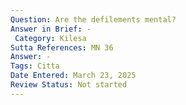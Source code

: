```yaml
---
Question: Are the defilements mental?
Answer in Brief: -
 Category: Kilesa
Sutta References: MN 36
Answer: -
Tags: Citta
Date Entered: March 23, 2025
Review Status: Not started
---
```

